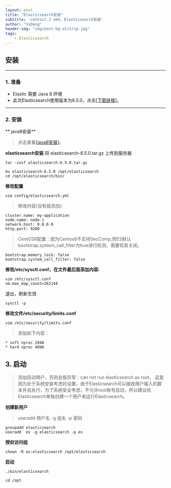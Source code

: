 ```yaml
---
layout: post
title: "Elasticsearch安装"
subtitle: 'centos7.2 x64，Elasticsearch安装'
author: "YaDong"
header-img: "img/post-bg-alitrip.jpg"
tags:
    - Elasticsearch
---
```


## 安装 ##


----------


### 1. 准备 ###

 - Elastic 需要 Java 8 环境 
 - 此次Elasticsearch使用版本为6.5.0，点击[[下载链接]][1]。

----------


### 2. 安装 ###

** java8安装**
>    点击查看[[java8安装]][2]。

**elasticsearch安装**
将  elasticsearch-6.5.0.tar.gz 上传到服务器


    tar -zxvf elasticsearch-6.5.0.tar.gz

    mv elasticsearch-6.5.0 /opt/elasticsearch
    cd /opt/elasticsearch/bin/

**修改配置**

    vim config/elasticsearch.yml
 

> 修改内容(没有就添加):

    cluster.name: my-application
    node.name: node-1
    network.host: 0.0.0.0
    http.port: 9200

> CentOS6配置：因为Centos6不支持SecComp,而ES默认bootstrap.system_call_filter为true进行检测，需要将其关闭。

    bootstrap.memory_lock: false
    bootstrap.system_call_filter: false

 
**修改/etc/sysctl.conf，在文件最后面添加内容:**

    vim /etc/sysctl.conf
    vm.max_map_count=262144

退出，刷新生效

    sysctl -p

**修改文件/etc/security/limits.conf**


    vim /etc/security/limits.conf


> 添加如下内容：

    * soft nproc 2048
    * hard nproc 4096


## 3. 启动 ##

> 添加启动用户，否则会报异常：can not run elasticsearch as root。
这是因为处于系统安装考虑的设置，由于Elasticsearch可以接收用户输入的脚本并且执行，为了系统安全考虑，不允许root账号启动，所以建议给Elasticsearch单独创建一个用户来运行Elasticsearch。


**创建新用户**

> useradd 用户名 -g 组名 -p 密码

    groupadd elasticsearch
    useradd  es -g elasticsearch -p es

**授权访问组**

    chown -R es:elasticsearch /opt/elasticsearch

**启动**


    ./bin/elasticsearch


```
cd /opt
```

  [1]: https://artifacts.elastic.co/downloads/elasticsearch/elasticsearch-6.5.0.tar.gz
  [2]: https://www.cuiyadong.com/2018/11/19/jdk1.8-linux/
